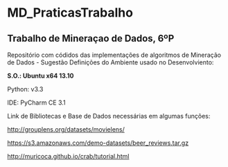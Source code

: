 MD_PraticasTrabalho
===================

<h2>Trabalho de Mineraçao de Dados, 6ºP</h2>

Repositório com códidos das implementações de algoritmos de Mineração de Dados - Sugestão
Definições do Ambiente usado no Desenvolviento:
  
  <strong>S.O.: Ubuntu x64 13.10 </strong>
  
  Python: v3.3
  
  IDE: PyCharm CE 3.1

Link de Bibliotecas e Base de Dados necessárias em algumas funções:
 
 http://grouplens.org/datasets/movielens/
 
 https://s3.amazonaws.com/demo-datasets/beer_reviews.tar.gz
 
 http://muricoca.github.io/crab/tutorial.html
